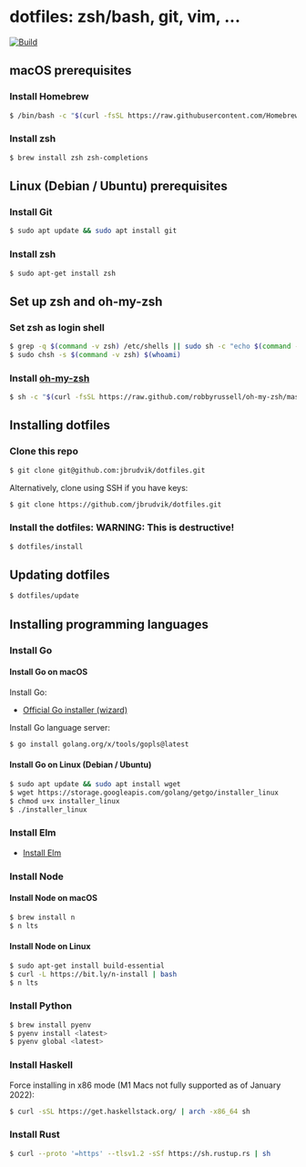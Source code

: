 # dotfiles: zsh/bash, git, vim, ...

[![Build](https://github.com/jbrudvik/dotfiles/actions/workflows/build.yml/badge.svg)](https://github.com/jbrudvik/dotfiles/actions/workflows/build.yml)

## macOS prerequisites

### Install Homebrew

```sh
$ /bin/bash -c "$(curl -fsSL https://raw.githubusercontent.com/Homebrew/install/HEAD/install.sh)"
```

### Install zsh

```sh
$ brew install zsh zsh-completions
```

## Linux (Debian / Ubuntu) prerequisites

### Install Git

```sh
$ sudo apt update && sudo apt install git
```

### Install zsh

```sh
$ sudo apt-get install zsh
```

## Set up zsh and oh-my-zsh

### Set zsh as login shell

```sh
$ grep -q $(command -v zsh) /etc/shells || sudo sh -c "echo $(command -v zsh) >> /etc/shells"
$ sudo chsh -s $(command -v zsh) $(whoami)
```

### Install [oh-my-zsh](https://ohmyz.sh)

```sh
$ sh -c "$(curl -fsSL https://raw.github.com/robbyrussell/oh-my-zsh/master/tools/install.sh)"
```

## Installing dotfiles

### Clone this repo

```sh
$ git clone git@github.com:jbrudvik/dotfiles.git
```

Alternatively, clone using SSH if you have keys:

```sh
$ git clone https://github.com/jbrudvik/dotfiles.git
```

### Install the dotfiles: **WARNING: This is destructive!**

```sh
$ dotfiles/install
```

## Updating dotfiles

```sh
$ dotfiles/update
```

## Installing programming languages

### Install Go

#### Install Go on macOS

Install Go:

- [Official Go installer (wizard)](https://go.dev/doc/install)

Install Go language server:

```sh
$ go install golang.org/x/tools/gopls@latest
```

#### Install Go on Linux (Debian / Ubuntu)

```sh
$ sudo apt update && sudo apt install wget
$ wget https://storage.googleapis.com/golang/getgo/installer_linux
$ chmod u+x installer_linux
$ ./installer_linux
```

### Install Elm

- [Install Elm](https://guide.elm-lang.org/install/elm.html)

### Install Node

#### Install Node on macOS

```sh
$ brew install n
$ n lts
```

#### Install Node on Linux

```sh
$ sudo apt-get install build-essential
$ curl -L https://bit.ly/n-install | bash
$ n lts
```

### Install Python

```sh
$ brew install pyenv
$ pyenv install <latest>
$ pyenv global <latest>
```

### Install Haskell

Force installing in x86 mode (M1 Macs not fully supported as of January 2022):

```sh
$ curl -sSL https://get.haskellstack.org/ | arch -x86_64 sh
```

### Install Rust

```sh
$ curl --proto '=https' --tlsv1.2 -sSf https://sh.rustup.rs | sh
```
